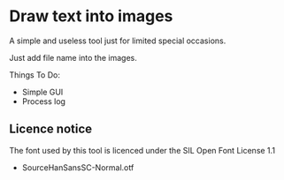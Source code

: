 # Draw text into images

A simple and useless tool just for limited special occasions.

Just add file name into the images.

Things To Do:

- Simple GUI
- Process log

## Licence notice

The font used by this tool is licenced under the SIL Open Font License 1.1
- SourceHanSansSC-Normal.otf
